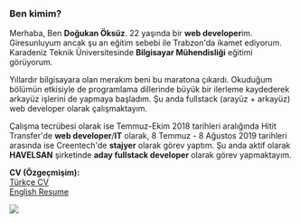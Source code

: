 ### Ben kimim?

Merhaba, Ben  **Doğukan Öksüz**. 22 yaşında bir  **web developer**im. Giresunluyum ancak şu an eğitim sebebi ile Trabzon'da ikamet ediyorum. Karadeniz Teknik Üniversitesinde  **Bilgisayar Mühendisliği**  eğitimi görüyorum.

Yıllardır bilgisayara olan merakım beni bu maratona çıkardı. Okuduğum bölümün etkisiyle de programlama dillerinde büyük bir ilerleme kaydederek arkayüz işlerini de yapmaya başladım. Şu anda fullstack (arayüz + arkayüz) web developer olarak çalışmaktayım. 

Çalışma tecrübesi olarak ise Temmuz-Ekim 2018 tarihleri aralığında Hitit Transfer'de  **web developer**/**IT**  olarak, 8 Temmuz - 8 Ağustos 2019 tarihleri arasında ise Creentech'de  **stajyer**  olarak görev yaptım. Şu anda aktif olarak **HAVELSAN** şirketinde **aday fullstack developer** olarak görev yapmaktayım.

**CV (Özgeçmişim):**  
[Türkçe CV](https://dogukan.dev/documents/1/cv_30082021_tr.pdf)  
[English Resume](https://dogukan.dev/documents/1/Do%C4%9Fukan's%20Resume.pdf)

<a href="https://dogukan.dev">
  <img align="center" src="https://github-readme-stats.vercel.app/api?username=dogukanoksuz&layout=compact" />
</a>

